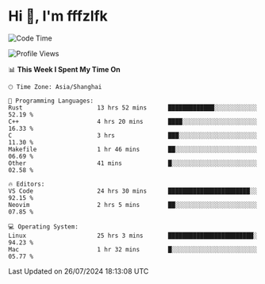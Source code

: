 # Hi 👋, I'm fffzlfk

<!--START_SECTION:waka-->
![Code Time](http://img.shields.io/badge/Code%20Time-818%20hrs%2034%20mins-blue)

![Profile Views](http://img.shields.io/badge/Profile%20Views-0-blue)

📊 **This Week I Spent My Time On** 

```text
🕑︎ Time Zone: Asia/Shanghai

💬 Programming Languages: 
Rust                     13 hrs 52 mins      █████████████░░░░░░░░░░░░   52.19 % 
C++                      4 hrs 20 mins       ████░░░░░░░░░░░░░░░░░░░░░   16.33 % 
C                        3 hrs               ███░░░░░░░░░░░░░░░░░░░░░░   11.30 % 
Makefile                 1 hr 46 mins        ██░░░░░░░░░░░░░░░░░░░░░░░   06.69 % 
Other                    41 mins             █░░░░░░░░░░░░░░░░░░░░░░░░   02.58 % 

🔥 Editors: 
VS Code                  24 hrs 30 mins      ███████████████████████░░   92.15 % 
Neovim                   2 hrs 5 mins        ██░░░░░░░░░░░░░░░░░░░░░░░   07.85 % 

💻 Operating System: 
Linux                    25 hrs 3 mins       ████████████████████████░   94.23 % 
Mac                      1 hr 32 mins        █░░░░░░░░░░░░░░░░░░░░░░░░   05.77 % 
```


 Last Updated on 26/07/2024 18:13:08 UTC
<!--END_SECTION:waka-->

